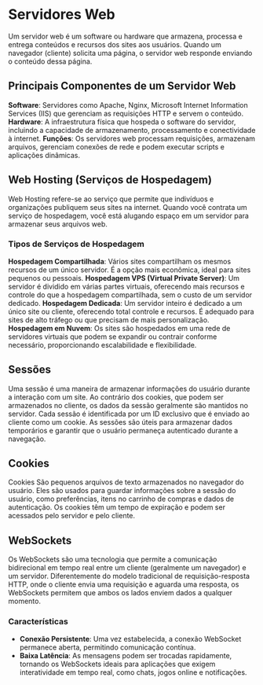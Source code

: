 # Servidores Web

Um servidor web é um software ou hardware que armazena, processa e entrega conteúdos e recursos dos sites aos usuários. Quando um navegador (cliente) solicita uma página, o servidor web responde enviando o conteúdo dessa página. 

## Principais Componentes de um Servidor Web 

**Software**: Servidores como Apache, Nginx, Microsoft Internet Information Services (IIS) que gerenciam as requisições HTTP e servem o conteúdo.
**Hardware**: A infraestrutura física que hospeda o software do servidor, incluindo a capacidade de armazenamento, processamento e conectividade à internet.
**Funções**: Os servidores web processam requisições, armazenam arquivos, gerenciam conexões de rede e podem executar scripts e aplicações dinâmicas.

## Web Hosting (Serviços de Hospedagem)

Web Hosting refere-se ao serviço que permite que indivíduos e organizações publiquem seus sites na internet. Quando você contrata um serviço de hospedagem, você está alugando espaço em um servidor para armazenar seus arquivos web. 

### Tipos de Serviços de Hospedagem

**Hospedagem Compartilhada**: Vários sites compartilham os mesmos recursos de um único servidor. É a opção mais econômica, ideal para sites pequenos ou pessoais.
**Hospedagem VPS (Virtual Private Server)**: Um servidor é dividido em várias partes virtuais, oferecendo mais recursos e controle do que a hospedagem compartilhada, sem o custo de um servidor dedicado.
**Hospedagem Dedicada**: Um servidor inteiro é dedicado a um único site ou cliente, oferecendo total controle e recursos. É adequado para sites de alto tráfego ou que precisam de mais personalização.
**Hospedagem em Nuvem**: Os sites são hospedados em uma rede de servidores virtuais que podem se expandir ou contrair conforme necessário, proporcionando escalabilidade e flexibilidade.

## Sessões

Uma sessão é uma maneira de armazenar informações do usuário durante a interação com um site. Ao contrário dos cookies, que podem ser armazenados no cliente, os dados da sessão geralmente são mantidos no servidor. Cada sessão é identificada por um ID exclusivo que é enviado ao cliente como um cookie. As sessões são úteis para armazenar dados temporários e garantir que o usuário permaneça autenticado durante a navegação.

## Cookies

Cookies São pequenos arquivos de texto armazenados no navegador do usuário. Eles são usados para guardar informações sobre a sessão do usuário, como preferências, itens no carrinho de compras e dados de autenticação. Os cookies têm um tempo de expiração e podem ser acessados pelo servidor e pelo cliente.

## WebSockets

Os WebSockets são uma tecnologia que permite a comunicação bidirecional em tempo real entre um cliente (geralmente um navegador) e um servidor. Diferentemente do modelo tradicional de requisição-resposta HTTP, onde o cliente envia uma requisição e aguarda uma resposta, os WebSockets permitem que ambos os lados enviem dados a qualquer momento.

### Características

- **Conexão Persistente**: Uma vez estabelecida, a conexão WebSocket permanece aberta, permitindo comunicação contínua.
- **Baixa Latência**: As mensagens podem ser trocadas rapidamente, tornando os WebSockets ideais para aplicações que exigem interatividade em tempo real, como chats, jogos online e notificações.